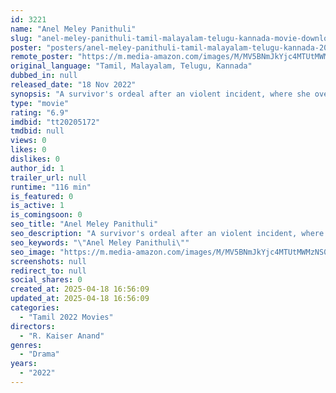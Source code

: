 ```yaml
---
id: 3221
name: "Anel Meley Panithuli"
slug: "anel-meley-panithuli-tamil-malayalam-telugu-kannada-movie-download"
poster: "posters/anel-meley-panithuli-tamil-malayalam-telugu-kannada-2022.jpg"
remote_poster: "https://m.media-amazon.com/images/M/MV5BNmJkYjc4MTUtMWMzNS00YzZhLWE5N2YtODMwMzU2YWQwZmJhXkEyXkFqcGc@._V1_SX300.jpg"
original_language: "Tamil, Malayalam, Telugu, Kannada"
dubbed_in: null
released_date: "18 Nov 2022"
synopsis: "A survivor's ordeal after an violent incident, where she overcomes her ghosts within to fight a battle against the perpetrators."
type: "movie"
rating: "6.9"
imdbid: "tt20205172"
tmdbid: null
views: 0
likes: 0
dislikes: 0
author_id: 1
trailer_url: null
runtime: "116 min"
is_featured: 0
is_active: 1
is_comingsoon: 0
seo_title: "Anel Meley Panithuli"
seo_description: "A survivor's ordeal after an violent incident, where she overcomes her ghosts within to fight a battle against the perpetrators."
seo_keywords: "\"Anel Meley Panithuli\""
seo_image: "https://m.media-amazon.com/images/M/MV5BNmJkYjc4MTUtMWMzNS00YzZhLWE5N2YtODMwMzU2YWQwZmJhXkEyXkFqcGc@._V1_SX300.jpg"
screenshots: null
redirect_to: null
social_shares: 0
created_at: 2025-04-18 16:56:09
updated_at: 2025-04-18 16:56:09
categories:
  - "Tamil 2022 Movies"
directors:
  - "R. Kaiser Anand"
genres:
  - "Drama"
years:
  - "2022"
---
```

